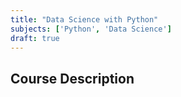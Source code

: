 ```yaml
---
title: "Data Science with Python"
subjects: ['Python', 'Data Science']
draft: true
---
```


## Course Description
